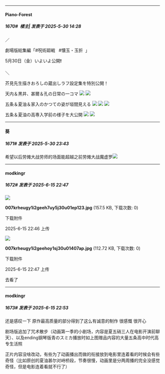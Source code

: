 ﻿
*****

####  Piano-Forest  
##### 1670#         楼主| 发表于 2025-5-30 14:28

／

劇場版総集編「#呪術廻戦    #懐玉・玉折   」

5月30日（金）いよいよ公開❗️

＼

芥見先生描きおろしの蔵出しラフ設定集を特別公開！

天内＆黒井、甚爾＆孔の日常の一コマ
<img src="https://p.sda1.dev/24/be87d57b15568d97c314ec331c0bc0c1/20250530_142554.jpg" referrerpolicy="no-referrer">
<img src="https://p.sda1.dev/24/d6d7210253b8c71130bcabf08ec2cec1/20250530_142556.jpg" referrerpolicy="no-referrer">

五条＆夏油＆家入のかつての姿が垣間見える
<img src="https://p.sda1.dev/24/dd2c9a7ea4831ece76323edb1747cfbe/20250530_142559.jpg" referrerpolicy="no-referrer">
<img src="https://p.sda1.dev/24/0b6ae029fbb305e531979c707d074338/20250530_142601.jpg" referrerpolicy="no-referrer">
<img src="https://p.sda1.dev/24/d44756a3e729091dc69dd37594cc9461/20250530_142603.jpg" referrerpolicy="no-referrer">

五条＆夏油の高専入学前の様子を大公開
<img src="https://p.sda1.dev/24/904a316ebe57b27c3138fd603c380a71/20250530_142610.jpg" referrerpolicy="no-referrer">
<img src="https://p.sda1.dev/24/0d3c9bb1af9bf54c6efa7c473269dfd3/20250530_142609.jpg" referrerpolicy="no-referrer">


*****

####  葵  
##### 1671#       发表于 2025-5-30 23:43

希望以后劳傩大战劳师的场面能超越之前劳傩大战魔虚罗<img src="https://static.stage1st.com/image/smiley/face2017/067.png" referrerpolicy="no-referrer">

*****

####  modkingr  
##### 1672#       发表于 2025-6-15 22:47

<img src="https://img.stage1st.com/forum/202506/15/224652b4fk9zg1ku39fg9f.jpg" referrerpolicy="no-referrer">

<strong>007krheugy1i2geeh7uy5j30u01ep123.jpg</strong> (157.5 KB, 下载次数: 0)

下载附件

2025-6-15 22:46 上传

<img src="https://img.stage1st.com/forum/202506/15/224703m13d555rde56smt1.jpg" referrerpolicy="no-referrer">

<strong>007krheugy1i2geehoy1sj30u01407ap.jpg</strong> (112.72 KB, 下载次数: 0)

下载附件

2025-6-15 22:47 上传

去看了


*****

####  modkingr  
##### 1673#       发表于 2025-6-15 22:53

还是感叹一下 原作最高质量的部分得到了这么有诚意的制作 很感慨 很开心

剧场版追加了咒术散步（动画第一季的小剧场，内容是夏五硝三人在电影开演前聊天）、以及ending钢琴版青のスミカ播放时如上图赠品内容的大量五条高中时代高专生活照

正片内容没啥改动，有些为了动画播出而做的衔接放到电影里连着看的时候会有些奇怪（比如原创的夏油甚尔对峙桥段，节奏很慢，动画里是分两周播的完全没感觉奇怪，但是电影连着看就不行了）

